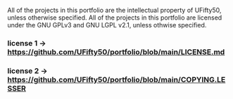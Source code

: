 All of the projects in this portfolio are the intellectual property of UFifty50, unless otherwise specified.
All of the projects in this portfolio are licensed under the GNU GPLv3 and GNU LGPL v2.1, unless othwise specified.

### license 1         ->  https://github.com/UFifty50/portfolio/blob/main/LICENSE.md
### license 2         ->  https://github.com/UFifty50/portfolio/blob/main/COPYING.LESSER
